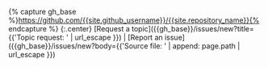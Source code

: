 {% capture gh_base %}https://github.com/{{site.github_username}}/{{site.repository_name}}{% endcapture %}
{:.center}
[Request a topic]({{gh_base}}/issues/new?title={{'Topic request: ' | url_escape }}) \|
[Report an issue]({{gh_base}}/issues/new?body={{'Source file: ' | append: page.path | url_escape }})
